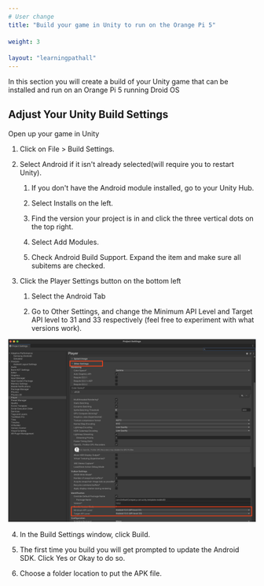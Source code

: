 ```yaml
---
# User change
title: "Build your game in Unity to run on the Orange Pi 5"

weight: 3

layout: "learningpathall"
---
```


In this section you will create a build of your Unity game that can be installed and run on an Orange Pi 5 running Droid OS

## Adjust Your Unity Build Settings

Open up your game in Unity

1. Click on File > Build Settings.

2. Select Android if it isn't already selected(will require you to restart Unity).

    1. If you don't have the Android module installed, go to your Unity Hub.

    2. Select Installs on the left.

    3. Find the version your project is in and click the three vertical dots on the top right.

    4. Select Add Modules.

    5. Check Android Build Support. Expand the item and make sure all subitems are checked.

3. Click the Player Settings button on the bottom left

    1. Select the Android Tab

    2. Go to Other Settings, and change the Minimum API Level and Target API level to 31 and 33 respectively (feel free to experiment with what versions work).

![img1](projectsettings1.png)

4. In the Build Settings window, click Build.

5. The first time you build you will get prompted to update the Android SDK. Click Yes or Okay to do so.

6. Choose a folder location to put the APK file.
